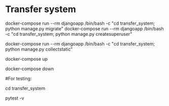 # Transfer system

docker-compose run --rm djangoapp /bin/bash -c "cd transfer_system; python manage.py migrate"
docker-compose run --rm djangoapp /bin/bash -c "cd transfer_system; python manage.py createsuperuser"


docker-compose run --rm djangoapp /bin/bash -c "cd transfer_system; python manage.py collectstatic"

docker-compose up

docker-compose down


#For testing:

cd transfer_system

pytest -v
